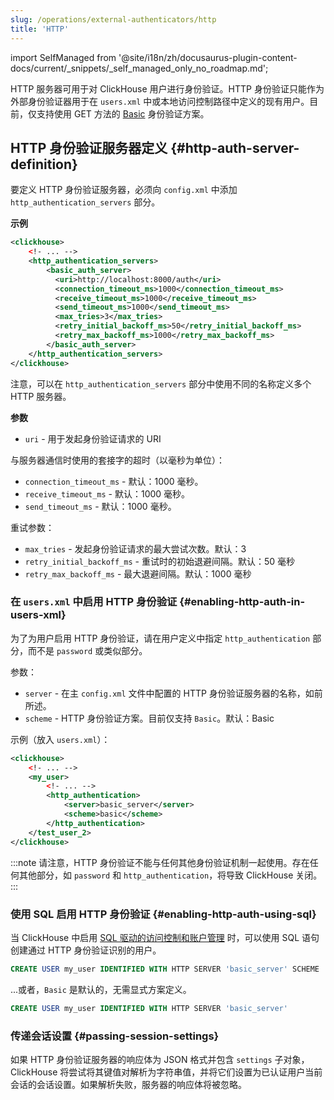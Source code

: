 ```yaml
---
slug: /operations/external-authenticators/http
title: 'HTTP'
---
```

import SelfManaged from '@site/i18n/zh/docusaurus-plugin-content-docs/current/_snippets/_self_managed_only_no_roadmap.md';

<SelfManaged />

HTTP 服务器可用于对 ClickHouse 用户进行身份验证。HTTP 身份验证只能作为外部身份验证器用于在 `users.xml` 中或本地访问控制路径中定义的现有用户。目前，仅支持使用 GET 方法的 [Basic](https://datatracker.ietf.org/doc/html/rfc7617) 身份验证方案。

## HTTP 身份验证服务器定义 {#http-auth-server-definition}

要定义 HTTP 身份验证服务器，必须向 `config.xml` 中添加 `http_authentication_servers` 部分。

**示例**
```xml
<clickhouse>
    <!- ... -->
    <http_authentication_servers>
        <basic_auth_server>
          <uri>http://localhost:8000/auth</uri>
          <connection_timeout_ms>1000</connection_timeout_ms>
          <receive_timeout_ms>1000</receive_timeout_ms>
          <send_timeout_ms>1000</send_timeout_ms>
          <max_tries>3</max_tries>
          <retry_initial_backoff_ms>50</retry_initial_backoff_ms>
          <retry_max_backoff_ms>1000</retry_max_backoff_ms>
        </basic_auth_server>
    </http_authentication_servers>
</clickhouse>

```

注意，可以在 `http_authentication_servers` 部分中使用不同的名称定义多个 HTTP 服务器。

**参数**
- `uri` - 用于发起身份验证请求的 URI

与服务器通信时使用的套接字的超时（以毫秒为单位）：
- `connection_timeout_ms` - 默认：1000 毫秒。
- `receive_timeout_ms` - 默认：1000 毫秒。
- `send_timeout_ms` - 默认：1000 毫秒。

重试参数：
- `max_tries` - 发起身份验证请求的最大尝试次数。默认：3
- `retry_initial_backoff_ms` - 重试时的初始退避间隔。默认：50 毫秒
- `retry_max_backoff_ms` - 最大退避间隔。默认：1000 毫秒

### 在 `users.xml` 中启用 HTTP 身份验证 {#enabling-http-auth-in-users-xml}

为了为用户启用 HTTP 身份验证，请在用户定义中指定 `http_authentication` 部分，而不是 `password` 或类似部分。

参数：
- `server` - 在主 `config.xml` 文件中配置的 HTTP 身份验证服务器的名称，如前所述。
- `scheme` - HTTP 身份验证方案。目前仅支持 `Basic`。默认：Basic

示例（放入 `users.xml`）：
```xml
<clickhouse>
    <!- ... -->
    <my_user>
        <!- ... -->
        <http_authentication>
            <server>basic_server</server>
            <scheme>basic</scheme>
        </http_authentication>
    </test_user_2>
</clickhouse>
```

:::note
请注意，HTTP 身份验证不能与任何其他身份验证机制一起使用。存在任何其他部分，如 `password` 和 `http_authentication`，将导致 ClickHouse 关闭。
:::

### 使用 SQL 启用 HTTP 身份验证 {#enabling-http-auth-using-sql}

当 ClickHouse 中启用 [SQL 驱动的访问控制和账户管理](/operations/access-rights#access-control-usage) 时，可以使用 SQL 语句创建通过 HTTP 身份验证识别的用户。

```sql
CREATE USER my_user IDENTIFIED WITH HTTP SERVER 'basic_server' SCHEME 'Basic'
```

...或者，`Basic` 是默认的，无需显式方案定义。

```sql
CREATE USER my_user IDENTIFIED WITH HTTP SERVER 'basic_server'
```

### 传递会话设置 {#passing-session-settings}

如果 HTTP 身份验证服务器的响应体为 JSON 格式并包含 `settings` 子对象，ClickHouse 将尝试将其键值对解析为字符串值，并将它们设置为已认证用户当前会话的会话设置。如果解析失败，服务器的响应体将被忽略。
